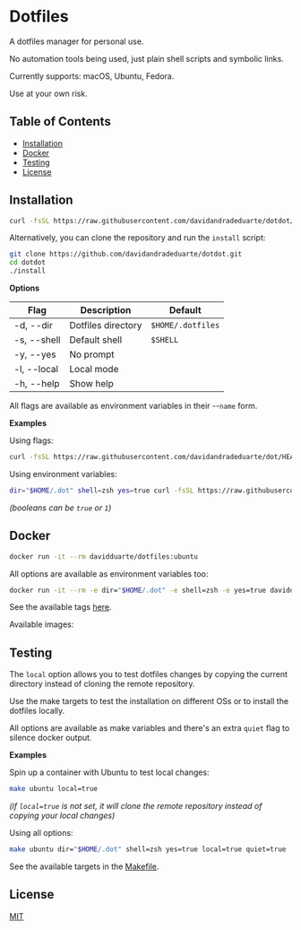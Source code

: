 # Dotfiles

A dotfiles manager for personal use.

No automation tools being used, just plain shell scripts and symbolic links.

Currently supports: macOS, Ubuntu, Fedora.

Use at your own risk.

Table of Contents
-----------------

* [Installation](#installation)
* [Docker](#docker)
* [Testing](#testing)
* [License](#license)

## Installation

```sh
curl -fsSL https://raw.githubusercontent.com/davidandradeduarte/dotdot/HEAD/install | bash
```

Alternatively, you can clone the repository and run the `install` script:

```sh
git clone https://github.com/davidandradeduarte/dotdot.git
cd dotdot
./install
```

**Options**

| Flag | Description | Default |
| - | - | - |
| -d, --dir | Dotfiles directory | `$HOME/.dotfiles` |
| -s, --shell | Default shell | `$SHELL` |
| -y, --yes | No prompt |
| -l, --local | Local mode |
| -h, --help | Show help |

All flags are available as environment variables in their --`name` form.

**Examples**

Using flags:

```sh
curl -fsSL https://raw.githubusercontent.com/davidandradeduarte/dot/HEAD/install.sh | bash -s -- -d "$HOME/.dot" -s zsh -y
```

Using environment variables:

```sh
dir="$HOME/.dot" shell=zsh yes=true curl -fsSL https://raw.githubusercontent.com/davidandradeduarte/dot/HEAD/install.sh | bash
```

*(booleans can be `true` or `1`)*

## Docker

```sh
docker run -it --rm davidduarte/dotfiles:ubuntu
```

All options are available as environment variables too:

```sh
docker run -it --rm -e dir="$HOME/.dot" -e shell=zsh -e yes=true davidduarte/dotfiles:ubuntu
```

See the available tags [here](https://hub.docker.com/r/davidduarte/dotfiles/tags).

Available images:

## Testing

The `local` option allows you to test dotfiles changes by copying the current directory instead of cloning the remote repository.

Use the make targets to test the installation on different OSs or to install the dotfiles locally.

All options are available as make variables and there's an extra `quiet` flag to silence docker output.

**Examples**

Spin up a container with Ubuntu to test local changes:

```sh
make ubuntu local=true
```

*(if `local=true` is not set, it will clone the remote repository instead of copying your local changes)*

Using all options:

```sh
make ubuntu dir="$HOME/.dot" shell=zsh yes=true local=true quiet=true
```

See the available targets in the [Makefile](Makefile).

## License

[MIT](LICENSE)
